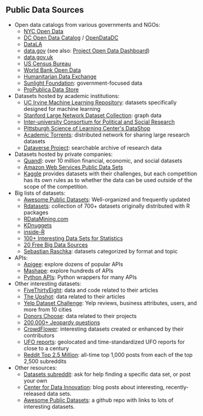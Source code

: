 ## Public Data Sources

* Open data catalogs from various governments and NGOs:
     * [NYC Open Data](https://nycopendata.socrata.com/)
     * [DC Open Data Catalog](http://data.dc.gov/) / [OpenDataDC](http://www.opendatadc.org/)
     * [DataLA](https://data.lacity.org/)
     * [data.gov](https://www.data.gov/) (see also: [Project Open Data Dashboard](http://data.civicagency.org/))
     * [data.gov.uk](http://data.gov.uk/)
     * [US Census Bureau](http://www.census.gov/)
     * [World Bank Open Data](http://data.worldbank.org/)
     * [Humanitarian Data Exchange](http://docs.hdx.rwlabs.org/)
     * [Sunlight Foundation](http://sunlightfoundation.com/api/): government-focused data
     * [ProPublica Data Store](https://projects.propublica.org/data-store/)
* Datasets hosted by academic institutions:
     * [UC Irvine Machine Learning Repository](http://archive.ics.uci.edu/ml/): datasets specifically designed for machine learning
     * [Stanford Large Network Dataset Collection](http://snap.stanford.edu/data/): graph data
     * [Inter-university Consortium for Political and Social Research](http://www.icpsr.umich.edu/)
     * [Pittsburgh Science of Learning Center's DataShop](http://www.learnlab.org/technologies/datashop/)
     * [Academic Torrents](http://academictorrents.com/): distributed network for sharing large research datasets
     * [Dataverse Project](http://dataverse.org/): searchable archive of research data
* Datasets hosted by private companies:
     * [Quandl](https://www.quandl.com/): over 10 million financial, economic, and social datasets
     * [Amazon Web Services Public Data Sets](http://aws.amazon.com/datasets/)
     * [Kaggle](http://www.kaggle.com/) provides datasets with their challenges, but each competition has its own rules as to whether the data can be used outside of the scope of the competition.
* Big lists of datasets:
     * [Awesome Public Datasets](https://github.com/caesar0301/awesome-public-datasets): Well-organized and frequently updated
     * [Rdatasets](http://vincentarelbundock.github.io/Rdatasets/): collection of 700+ datasets originally distributed with R packages
     * [RDataMining.com](http://www.rdatamining.com/resources/data)
     * [KDnuggets](http://www.kdnuggets.com/datasets/index.html)
     * [inside-R](http://www.inside-r.org/howto/finding-data-internet)
     * [100+ Interesting Data Sets for Statistics](http://rs.io/2014/05/29/list-of-data-sets.html)
     * [20 Free Big Data Sources](http://smartdatacollective.com/bernardmarr/235366/big-data-20-free-big-data-sources-everyone-should-know)
     * [Sebastian Raschka](https://github.com/rasbt/pattern_classification/blob/master/resources/dataset_collections.md): datasets categorized by format and topic
* APIs:
     * [Apigee](https://apigee.com/providers): explore dozens of popular APIs
     * [Mashape](https://www.mashape.com/): explore hundreds of APIs
     * [Python APIs](http://www.pythonforbeginners.com/api/list-of-python-apis): Python wrappers for many APIs
* Other interesting datasets:
     * [FiveThirtyEight](https://github.com/fivethirtyeight/data): data and code related to their articles
     * [The Upshot](https://github.com/TheUpshot/): data related to their articles
     * [Yelp Dataset Challenge](http://www.yelp.com/dataset_challenge): Yelp reviews, business attributes, users, and more from 10 cities
     * [Donors Choose](http://data.donorschoose.org/open-data/overview/): data related to their projects
     * [200,000+ Jeopardy questions](http://www.reddit.com/r/datasets/comments/1uyd0t/200000_jeopardy_questions_in_a_json_file/)
     * [CrowdFlower](http://www.crowdflower.com/data-for-everyone): interesting datasets created or enhanced by their contributors
     * [UFO reports](https://github.com/planetsig/ufo-reports): geolocated and time-standardized UFO reports for close to a century
     * [Reddit Top 2.5 Million](https://github.com/umbrae/reddit-top-2.5-million): all-time top 1,000 posts from each of the top 2,500 subreddits
* Other resources:
  * [Datasets subreddit](http://www.reddit.com/r/datasets/): ask for help finding a specific data set, or post your own
  * [Center for Data Innovation](http://www.datainnovation.org/category/publications/data-set-blog/): blog posts about interesting, recently-released data sets.
  * [Awesome Public Datasets](https://github.com/caesar0301/awesome-public-datasets): a github repo with links to lots of interesting datasets.
